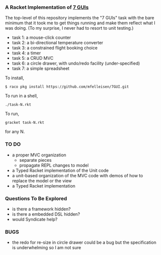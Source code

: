 
### A Racket Implementation of [7 GUIs](https://eugenkiss.github.io/7guis/)

The top-level of this repository implements the "7 GUIs" task with the bare
minimum that it took me to get things running and make them reflect what I
was doing. (To my surprise, I never had to resort to unit testing.) 

- task 1: a mouse-click counter 
- task 2: a bi-directional temperature converter 
- task 3: a constrained flight booking choice 
- task 4: a timer 
- task 5: a CRUD MVC 
- task 6: a circle drawer, with undo/redo facility (under-specified)
- task 7: a simple spreadsheet

To install, 
```
$ raco pkg install https://github.com/mfelleisen/7GUI.git 
```

To run in a shell, 
```
./task-N.rkt 
```

To run, 
```
gracket task-N.rkt
```
for any N. 

### TO DO 

- a proper MVC organization 
  - separate pieces 
  - propagate REPL changes to model
- a Typed Racket implementation of the Unit code 
- a unit-based organization of the MVC code with demos of how to replace
  the model or the view 
- a Typed Racket implementation 

### Questions To Be Explored

- is there a framework hidden? 
- is there a embedded DSL hidden? 
- would Syndicate help? 

### BUGS 

- the redo for re-size in circle drawer could be a bug but the
  specification is underwhelming so I am not sure 
